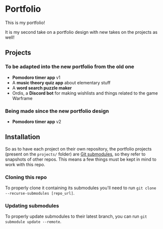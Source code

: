 # Portfolio

This is my portfolio!

It is my second take on a portfolio design with new takes on the projects as well!

## Projects

### To be adapted into the new portfolio from the old one
- **Pomodoro timer app** v1
- A **music theory quiz app** about elementary stuff
- A **word search puzzle maker**
- Ordis, a **Discord bot** for making wishlists and things related to the game Warframe

### Being made since the new portfolio design
- **Pomodoro timer app** v2

## Installation

So as to have each project on their own repository, the portfolio projects (present on the `projects/` folder) are [Git submodules](https://git-scm.com/book/en/v2/Git-Tools-Submodules), so they refer to snapshots of other repos. This means a few things must be kept in mind to work with this repo.

### Cloning this repo
To properly clone it containing its submodules you'll need to run `git clone --recurse-submodules [repo_url]`.

### Updating submodules
To properly update submodules to their latest branch, you can run `git submodule update --remote`.